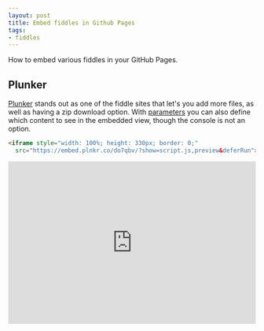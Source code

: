 ```yaml
---
layout: post
title: Embed fiddles in Github Pages
tags:
- fiddles
---
```


How to embed various fiddles in your GitHub Pages.


## Plunker
[Plunker](https://plnkr.co) stands out as one of the fiddle sites that let's you add more files, as well as having a zip download option. With [parameters](https://ggoodman.gitbooks.io/plunker/content/embed.html) you can also define which content to see in the embedded view, though the console is not an option.

```html
<iframe style="width: 100%; height: 330px; border: 0;" 
  src="https://embed.plnkr.co/do7qbv/?show=script.js,preview&deferRun"></iframe>
```
<iframe style="width: 100%; height: 330px; border: 0;"
  src="https://embed.plnkr.co/do7qbv/?show=script.js,preview&deferRun"></iframe>
